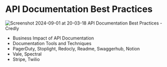 # API Documentation Best Practices

![Screenshot 2024-09-01 at 20-03-18 API Documentation Best Practices - Credly](https://github.com/user-attachments/assets/87b22150-7633-4462-8445-bc7ad2d5255d)


* Business Impact of API Documentation
* Documentation Tools and Techniques
* PagerDuty, Stoplight, Redocly, Readme, Swaggerhub, Notion
* Vale, Spectral
* Stripe, Twilio
